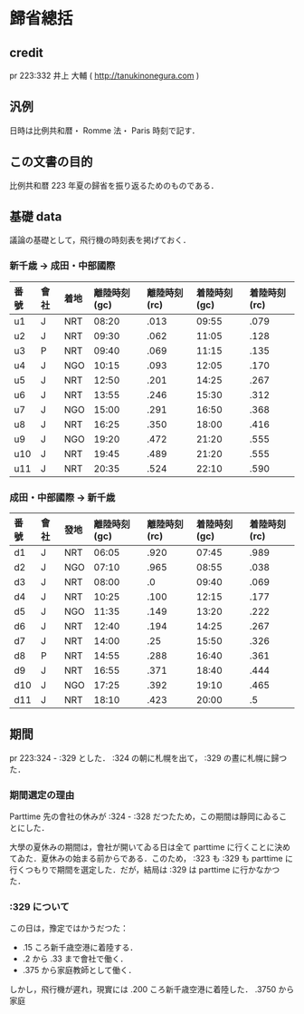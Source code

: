 # 歸省總括

## credit

pr 223:332 井上 大輔 ( http://tanukinonegura.com )

## 汎例

日時は比例共和暦・ Romme 法・ Paris 時刻で記す．


## この文書の目的

比例共和暦 223 年夏の歸省を振り返るためのものである．

## 基礎 data

議論の基礎として，飛行機の時刻表を掲げておく．

### 新千歳 → 成田・中部國際

| 番號 | 會社 | 着地 | 離陸時刻 (gc)| 離陸時刻 (rc)| 着陸時刻 (gc)| 着陸時刻 (rc)|
|:---|:---|:---|:---|:---|:---|:---|
|u1|J|NRT|08:20|.013|09:55|.079|
|u2|J|NRT|09:30|.062|11:05|.128|
|u3|P|NRT|09:40|.069|11:15|.135|
|u4|J|NGO|10:15|.093|12:05|.170|
|u5|J|NRT|12:50|.201|14:25|.267|
|u6|J|NRT|13:55|.246|15:30|.312|
|u7|J|NGO|15:00|.291|16:50|.368|
|u8|J|NRT|16:25|.350|18:00|.416|
|u9|J|NGO|19:20|.472|21:20|.555|
|u10|J|NRT|19:45|.489|21:20|.555|
|u11|J|NRT|20:35|.524|22:10|.590|

### 成田・中部國際 → 新千歳 

| 番號 | 會社 | 發地 | 離陸時刻 (gc)| 離陸時刻 (rc)| 着陸時刻 (gc)| 着陸時刻 (rc)|
|:---|:---|:---|:---|:---|:---|:---|
|d1|J|NRT|06:05|.920|07:45|.989|
|d2|J|NGO|07:10|.965|08:55|.038|
|d3|J|NRT|08:00|.0|09:40|.069|
|d4|J|NRT|10:25|.100|12:15|.177|
|d5|J|NGO|11:35|.149|13:20|.222|
|d6|J|NRT|12:40|.194|14:25|.267|
|d7|J|NRT|14:00|.25|15:50|.326|
|d8|P|NRT|14:55|.288|16:40|.361|
|d9|J|NRT|16:55|.371|18:40|.444|
|d10|J|NGO|17:25|.392|19:10|.465|
|d11|J|NRT|18:10|.423|20:00|.5|


## 期間

pr 223:324 - :329 とした． :324 の朝に札幌を出て， :329 の晝に札幌に歸つた．

### 期間選定の理由

 Parttime 先の會社の休みが :324 - :328 だつたため，この期間は靜岡にゐることにした．

大學の夏休みの期間は，會社が開いてゐる日は全て parttime に行くことに決めてゐた．夏休みの始まる前からである．このため， :323 も :329 も parttime に行くつもりで期間を選定した．だが，結局は :329 は parttime に行かなかつた．

### :329 について

この日は，豫定ではかうだつた：

- .15 ころ新千歳空港に着陸する．
- .2 から .33 まで會社で働く．
- .375 から家庭教師として働く．

しかし，飛行機が遲れ，現實には .200 ころ新千歳空港に着陸した． .3750 から家庭
